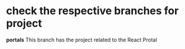 # **check the respective branches for project**

**portals** 
  This branch has the project related to the React Protal
